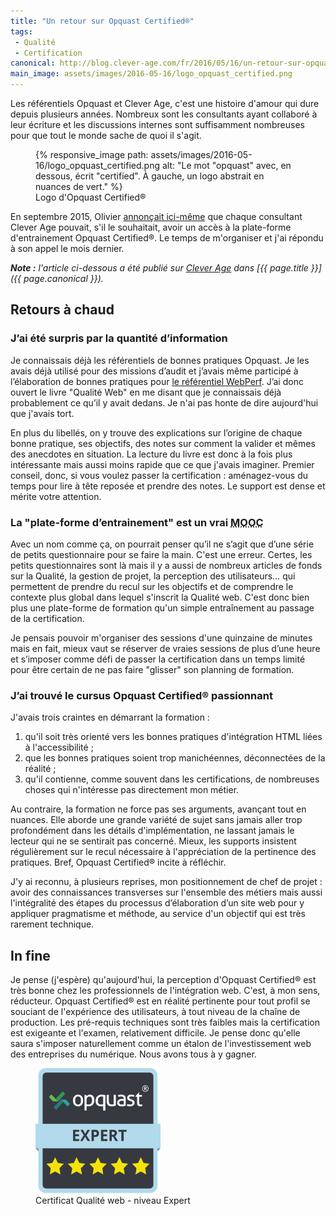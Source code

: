 ```yaml
---
title: "Un retour sur Opquast Certified®"
tags:
 - Qualité
 - Certification
canonical: http://blog.clever-age.com/fr/2016/05/16/un-retour-sur-opquast-certified/
main_image: assets/images/2016-05-16/logo_opquast_certified.png
---
```


Les référentiels Opquast et Clever Age, c'est une histoire d'amour qui dure depuis plusieurs années. Nombreux sont les consultants ayant collaboré à leur écriture et les discussions internes sont suffisamment nombreuses pour que tout le monde sache de quoi il s'agit.

<figure>
  {% responsive_image path: assets/images/2016-05-16/logo_opquast_certified.png alt: "Le mot &quot;opquast&quot; avec, en dessous, écrit &quot;certified&quot;. À gauche, un logo abstrait en nuances de vert." %}
  <figcaption>Logo d'Opquast Certified®</figcaption>
</figure>

En septembre 2015, Olivier [annonçait ici-même](http://blog.clever-age.com/fr/2015/09/15/plateforme-dentrainement-opquast-certified/) que chaque consultant Clever Age pouvait, s'il le souhaitait, avoir un accès à la plate-forme d'entrainement Opquast Certified®. Le temps de m'organiser et j'ai répondu à son appel le mois dernier.

<!-- more -->

<em class="canonical">**Note&nbsp;:** l'article ci-dessous a été publié sur [Clever Age](http://www.clever-age.com/fr/) dans [{{ page.title }}]({{ page.canonical }}).</em>

## Retours à chaud

### J’ai été surpris par la quantité d’information

Je connaissais déjà les référentiels de bonnes pratiques Opquast. Je les avais déjà utilisé pour des missions d’audit et j’avais même participé à l’élaboration de bonnes pratiques pour [le référentiel WebPerf](https://checklists.opquast.com/webperf/ "Référentiel Opquast WebPerf"). J’ai donc ouvert le livre "Qualité Web" en me disant que je connaissais déjà probablement ce qu’il y avait dedans. Je n'ai pas honte de dire aujourd'hui que j'avais tort.

En plus du libellés, on y trouve des explications sur l’origine de chaque bonne pratique, ses objectifs, des notes sur comment la valider et mêmes des anecdotes en situation. La lecture du livre est donc à la fois plus intéressante mais aussi moins rapide que ce que j'avais imaginer. Premier conseil, donc, si vous voulez passer la certification : aménagez-vous du temps pour lire à tête reposée et prendre des notes. Le support est dense et mérite votre attention.

### La "plate-forme d’entrainement" est un vrai <abbr title="Massive Open Online Course" lang="en">MOOC</abbr>

Avec un nom comme ça, on pourrait penser qu’il ne s’agit que d’une série de petits questionnaire pour se faire la main. C'est une erreur. Certes, les petits questionnaires sont là mais il y a aussi de nombreux articles de fonds sur la Qualité, la gestion de projet, la perception des utilisateurs… qui permettent de prendre du recul sur les objectifs et de comprendre le contexte plus global dans lequel s'inscrit la Qualité web. C'est donc bien plus une plate-forme de formation qu'un simple entraînement au passage de la certification.

Je pensais pouvoir m'organiser des sessions d'une quinzaine de minutes mais en fait, mieux vaut se réserver de vraies sessions de plus d’une heure et s’imposer comme défi de passer la certification dans un temps limité pour être certain de ne pas faire "glisser" son planning de formation.

### J’ai trouvé le cursus Opquast Certified® passionnant

J'avais trois craintes en démarrant la formation :

1. qu'il soit très orienté vers les bonnes pratiques d'intégration HTML liées à l'accessibilité ;
2. que les bonnes pratiques soient trop manichéennes, déconnectées de la réalité ;
3. qu'il contienne, comme souvent dans les certifications, de nombreuses choses qui n'intéresse pas directement mon métier.

Au contraire, la formation ne force pas ses arguments, avançant tout en nuances. Elle aborde une grande variété de sujet sans jamais aller trop profondément dans les détails d'implémentation, ne lassant jamais le lecteur qui ne se sentirait pas concerné. Mieux, les supports insistent régulièrement sur le recul nécessaire à l'appréciation de la pertinence des pratiques. Bref, Opquast Certified® incite à réfléchir.

J'y ai reconnu, à plusieurs reprises, mon positionnement de chef de projet  : avoir des connaissances transverses sur l'ensemble des métiers mais aussi l'intégralité des étapes du processus d’élaboration d’un site web pour y appliquer pragmatisme et méthode, au service d'un objectif qui est très rarement technique.

## <span lang="la">In fine</span>

Je pense (j'espère) qu'aujourd'hui, la perception d'Opquast Certified® est très bonne chez les professionnels de l'intégration web. C'est, à mon sens, réducteur. Opquast Certified® est en réalité pertinente pour tout profil se souciant de l'expérience des utilisateurs, à tout niveau de la chaîne de production. Les pré-requis techniques sont très faibles mais la certification est exigeante et l'examen, relativement difficile. Je pense donc qu'elle saura s'imposer naturellement comme un étalon de l'investissement web des entreprises du numérique. Nous avons tous à y gagner.

<figure>
  <a href="https://certified.opquast.com/certificate/V085B7/"><img role="img" src="/assets/images/shared/issuer_v085b7.svg" width="200" height="200" alt="Un certificat Opquast composé de 5 étoiles, avec écrit &quote;Expert&quote;"></a>
  <figcaption>Certificat Qualité web - niveau Expert</figcaption>
</figure>

